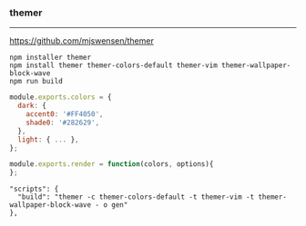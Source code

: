 ### themer
---
https://github.com/mjswensen/themer

```
npm installer themer
npm install themer themer-colors-default themer-vim themer-wallpaper-block-wave
npm run build
```

```js
module.exports.colors = {
  dark: {
    accent0: '#FF4050',
    shade0: '#282629',
  },
  light: { ... },
};

module.exports.render = function(colors, options){
};
```

```
"scripts": {
  "build": "themer -c themer-colors-default -t themer-vim -t themer-wallpaper-block-wave - o gen"
},

```


